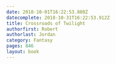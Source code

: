 ```yaml
---
date: 2018-10-01T16:22:53.808Z
datecomplete: 2018-10-31T16:22:53.912Z
title: Crossroads of Twilight
authorfirst: Robert
authorlast: Jordan
category: Fantasy
pages: 846
layout: book
---
```


